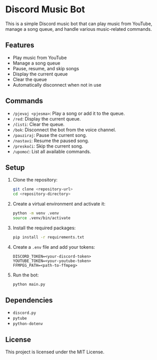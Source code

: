 # Discord Music Bot

This is a simple Discord music bot that can play music from YouTube, manage a song queue, and handle various
music-related
commands.

## Features

- Play music from YouTube
- Manage a song queue
- Pause, resume, and skip songs
- Display the current queue
- Clear the queue
- Automatically disconnect when not in use

## Commands

- `/pjevaj <pjesma>`: Play a song or add it to the queue.
- `/red`: Display the current queue.
- `/čisti`: Clear the queue.
- `/bok`: Disconnect the bot from the voice channel.
- `/pauziraj`: Pause the current song.
- `/nastavi`: Resume the paused song.
- `/preskoči`: Skip the current song.
- `/upomoć`: List all available commands.

## Setup

1. Clone the repository:
    ```bash
    git clone <repository-url>
    cd <repository-directory>
    ```

2. Create a virtual environment and activate it:
    ```bash
    python -m venv .venv
    source .venv/bin/activate
    ```

3. Install the required packages:
    ```bash
    pip install -r requirements.txt
    ```

4. Create a `.env` file and add your tokens:
    ```dotenv
    DISCORD_TOKEN=<your-discord-token>
    YOUTUBE_TOKEN=<your-youtube-token>
    FFMPEG_PATH=<path-to-ffmpeg>
    ```

5. Run the bot:
    ```bash
    python main.py
    ```

## Dependencies

- `discord.py`
- `pytube`
- `python-dotenv`

## License

This project is licensed under the MIT License.